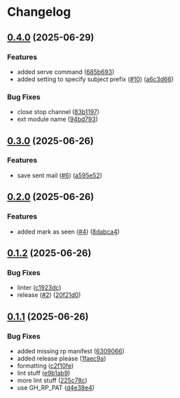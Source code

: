 # Changelog

## [0.4.0](https://github.com/MeKo-Christian/mail-reflector/compare/v0.3.0...v0.4.0) (2025-06-29)


### Features

* added serve command ([685b693](https://github.com/MeKo-Christian/mail-reflector/commit/685b6938dd8c0e35ebdf533af0440ea91530a12c))
* added setting to specify subject prefix ([#10](https://github.com/MeKo-Christian/mail-reflector/issues/10)) ([a6c3d66](https://github.com/MeKo-Christian/mail-reflector/commit/a6c3d66191c0025807eff904c7729173b7b34fa5))


### Bug Fixes

* close stop channel ([83b1197](https://github.com/MeKo-Christian/mail-reflector/commit/83b119798fa9833abb5ab2aeac0a9f89ebc624b6))
* ext module name ([94bd793](https://github.com/MeKo-Christian/mail-reflector/commit/94bd7939669037637303b03da0e9b94580d9782e))

## [0.3.0](https://github.com/MeKo-Christian/mail-reflector/compare/v0.2.0...v0.3.0) (2025-06-26)


### Features

* save sent mail ([#6](https://github.com/MeKo-Christian/mail-reflector/issues/6)) ([a595e52](https://github.com/MeKo-Christian/mail-reflector/commit/a595e52be64208298c1ea483e330351ab984caa9))

## [0.2.0](https://github.com/MeKo-Christian/mail-reflector/compare/v0.1.2...v0.2.0) (2025-06-26)


### Features

* added mark as seen ([#4](https://github.com/MeKo-Christian/mail-reflector/issues/4)) ([8dabca4](https://github.com/MeKo-Christian/mail-reflector/commit/8dabca4b9ede335dd6d5c1aa8efb52806a56d1f0))

## [0.1.2](https://github.com/MeKo-Christian/mail-reflector/compare/v0.1.1...v0.1.2) (2025-06-26)


### Bug Fixes

* linter ([c1923dc](https://github.com/MeKo-Christian/mail-reflector/commit/c1923dc33e03d9b6a0d3ba93f71f73f6719ca9da))
* release ([#2](https://github.com/MeKo-Christian/mail-reflector/issues/2)) ([20f21d0](https://github.com/MeKo-Christian/mail-reflector/commit/20f21d048660a008804c4b9ea45b5fdee5b27b11))

## [0.1.1](https://github.com/MeKo-Christian/mail-reflector/compare/v0.1.0...v0.1.1) (2025-06-26)


### Bug Fixes

* added missing rp manifest ([6309066](https://github.com/MeKo-Christian/mail-reflector/commit/6309066e6946ba83620a5c58000e77821f295b05))
* added release please ([1faec9a](https://github.com/MeKo-Christian/mail-reflector/commit/1faec9a22ece779ec8c4d8adda225074980311f4))
* formatting ([c2f10fe](https://github.com/MeKo-Christian/mail-reflector/commit/c2f10fec4f4af32ea659d43e0d6e4843f2f37019))
* lint stuff ([e9b1ab9](https://github.com/MeKo-Christian/mail-reflector/commit/e9b1ab92b40eed049b1c75be30af3fb5fdee1f4d))
* more lint stuff ([225c78c](https://github.com/MeKo-Christian/mail-reflector/commit/225c78c5a721d4083ab41756ea3f077f5c2cc8f3))
* use GH_RP_PAT ([d4e38e4](https://github.com/MeKo-Christian/mail-reflector/commit/d4e38e4016de5f00d785a70dd3a42899ba70d994))
